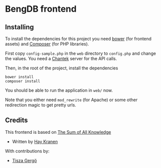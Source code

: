 BengDB frontend
===============
## Installing
To install the dependencies for this project you need [bower](http://bower.io) (for frontend assets) and [Composer](http://getcomposer.org) (for PHP libraries).

First copy `config-sample.php` in the `web` directory to `config.php` and change the values. You need a [Chantek](http://github.com/hay/chantek) server for the API calls.

Then, in the root of the project, install the dependencies

    bower install
    composer install

You should be able to run the application in `web/` now.

Note that you either need `mod_rewrite` (for Apache) or some other redirection magic to get pretty urls.

## Credits
This frontend is based on [The Sum of All Knowledge](https://github.com/hay/sum)

* Written by [Hay Kranen](http://github.com/hay)

With contributions by:
* [Tisza Gergö](https://github.com/tgr)